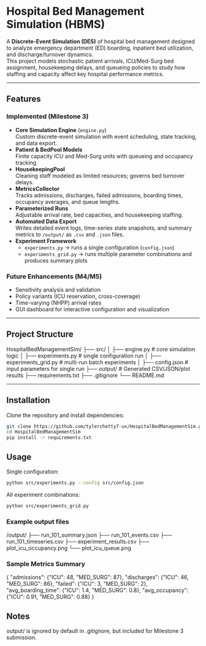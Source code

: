# Hospital Bed Management Simulation (HBMS)

A **Discrete-Event Simulation (DES)** of hospital bed management designed to analyze emergency department (ED) boarding, inpatient bed utilization, and discharge/turnover dynamics.  
This project models stochastic patient arrivals, ICU/Med-Surg bed assignment, housekeeping delays, and queueing policies to study how staffing and capacity affect key hospital performance metrics.

---

## Features

### Implemented (Milestone 3)
- **Core Simulation Engine** (`engine.py`)  
  Custom discrete-event simulation with event scheduling, state tracking, and data export.
- **Patient & BedPool Models**  
  Finite capacity ICU and Med-Surg units with queueing and occupancy tracking.
- **HousekeepingPool**  
  Cleaning staff modeled as limited resources; governs bed turnover delays.
- **MetricsCollector**  
  Tracks admissions, discharges, failed admissions, boarding times, occupancy averages, and queue lengths.
- **Parameterized Runs**  
  Adjustable arrival rate, bed capacities, and housekeeping staffing.
- **Automated Data Export**  
  Writes detailed event logs, time-series state snapshots, and summary metrics to `/output/` as `.csv` and `.json` files.
- **Experiment Framework**  
  - `experiments.py` → runs a single configuration (`config.json`)  
  - `experiments_grid.py` → runs multiple parameter combinations and produces summary plots  

### Future Enhancements (M4/M5)
- Sensitivity analysis and validation
- Policy variants (ICU reservation, cross-coverage)
- Time-varying (NHPP) arrival rates
- GUI dashboard for interactive configuration and visualization

---

## Project Structure
HospitalBedManagementSim/
├── src/
│ ├── engine.py # core simulation logic
│ ├── experiments.py # single configuration run
│ ├── experiments_grid.py # multi-run batch experiments
│ ├── config.json # input parameters for single run
├── output/ # Generated CSV/JSON/plot results
├── requirements.txt
├── .gitignore
└── README.md

---

## Installation
Clone the repository and install dependencies:

```bash
git clone https://github.com/tylerchetty7-ux/HospitalBedManagementSim.git
cd HospitalBedManagementSim
pip install -r requirements.txt
```

## Usage
Single configuration:
```bash
python src/experiments.py --config src/config.json
```
All experiment combinations:
```bash
python src/experiments_grid.py
```
### Example output files
/output/
├── run_101_summary.json
├── run_101_events.csv
├── run_101_timeseries.csv
├── experiment_results.csv
├── plot_icu_occupancy.png
└── plot_icu_queue.png

### Sample Metrics Summary
{
  "admissions": {"ICU": 48, "MED_SURG": 87},
  "discharges": {"ICU": 46, "MED_SURG": 86},
  "failed": {"ICU": 3, "MED_SURG": 2},
  "avg_boarding_time": {"ICU": 1.4, "MED_SURG": 0.8},
  "avg_occupancy": {"ICU": 0.91, "MED_SURG": 0.88}
}

## Notes
output/ is ignored by default in .gitignore, but included for Milestone 3 submission.



